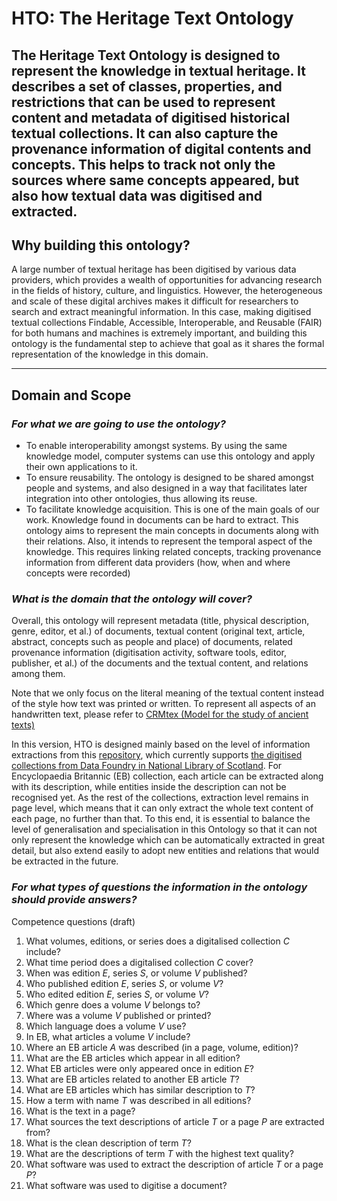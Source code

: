 # HTO: The Heritage Text Ontology

The Heritage Text Ontology is designed to represent the knowledge in textual heritage. It describes a set of classes, 
properties, and restrictions that can be used to represent content and metadata of digitised historical textual collections. 
It can also capture the provenance information of digital contents and concepts. This helps to track not only the sources where 
same concepts appeared, but also how textual data was digitised and extracted. 
----

## Why building this ontology?
A large number of textual heritage has been digitised by various data providers, which provides a wealth of opportunities for
advancing research in the fields of history, culture, and linguistics. However, the heterogeneous and scale of these digital archives 
makes it difficult for researchers to search and extract meaningful information. In this case, making digitised textual collections Findable, 
Accessible, Interoperable, and Reusable (FAIR) for both humans and machines is extremely important, and building this ontology is the 
fundamental step to achieve that goal as it shares the formal representation of the knowledge in this domain.

----

## Domain and Scope

### _For what we are going to use the ontology?_

* To enable interoperability amongst systems. By using the same knowledge model,
computer systems can use this ontology and apply their own applications to it.
* To ensure reusability. The ontology is designed to be shared amongst people
and systems, and also designed in a way that facilitates later integration into other
ontologies, thus allowing its reuse.
* To facilitate knowledge acquisition. This is one of the main goals of our work.
Knowledge found in documents can be hard to extract. This ontology aims to represent 
the main concepts in documents along with their relations. Also, it intends to represent 
the temporal aspect of the knowledge. This requires linking related concepts, tracking 
provenance information from different data providers (how, when and where concepts were recorded)

### _What is the domain that the ontology will cover?_

Overall, this ontology will represent metadata (title, physical description, genre, editor, et al.) of documents, 
textual content (original text, article, abstract, concepts such as people and place) of documents, 
related provenance information (digitisation activity, software tools, editor, publisher, et al.) of the documents 
and the textual content, and relations among them. 

Note that we only focus on the literal meaning of the textual content instead of the style how text was printed or written. 
To represent all aspects of an handwritten text, please refer to [CRMtex (Model for the study
of ancient texts) ](https://cidoc-crm.org/crmtex/)

In this version, HTO is designed mainly based on the level of information extractions from this [repository](https://github.com/frances-ai/frances-InformationExtraction),
which currently supports [the digitised collections from Data Foundry in National Library of Scotland](https://data.nls.uk/data/digitised-collections/). 
For Encyclopaedia Britannic (EB) collection, each article can be extracted along with its description, while entities inside the description
can not be recognised yet. As the rest of the collections, extraction level remains in page level, which means that it can 
only extract the whole text content of each page, no further than that. To this end, it is essential to balance the level of 
generalisation and specialisation in this Ontology so that it can not only represent the knowledge which can be automatically extracted in great detail,
but also extend easily to adopt new entities and relations that would be extracted in the future.

### _For what types of questions the information in the ontology should provide answers?_

Competence questions (draft)

1. What volumes, editions, or series does a digitalised collection _C_ include?
2. What time period does a digitalised collection _C_ cover? 
3. When was edition _E_, series _S_, or volume _V_ published? 
4. Who published edition _E_, series _S_, or volume _V_? 
5. Who edited edition _E_, series _S_, or volume _V_? 
6. Which genre does a volume _V_ belongs to? 
7. Where was a volume _V_ published or printed? 
8. Which language does a volume _V_ use? 
9. In EB, what articles a volume _V_ include? 
10. Where an EB article _A_ was described (in a page, volume, edition)? 
11. What are the EB articles which appear in all edition? 
12. What EB articles were only appeared once in edition _E_? 
13. What are EB articles related to another EB article _T_? 
14. What are EB articles which has similar description to _T_? 
15. How a term with name _T_ was described in all editions? 
16. What is the text in a page? 
17. What sources the text descriptions of article _T_ or a page _P_ are extracted from? 
18. What is the clean description of term _T_? 
19. What are the descriptions of term _T_ with the highest text quality? 
20. What software was used to extract the description of article _T_ or a page _P_? 
21. What software was used to digitise a document? 

